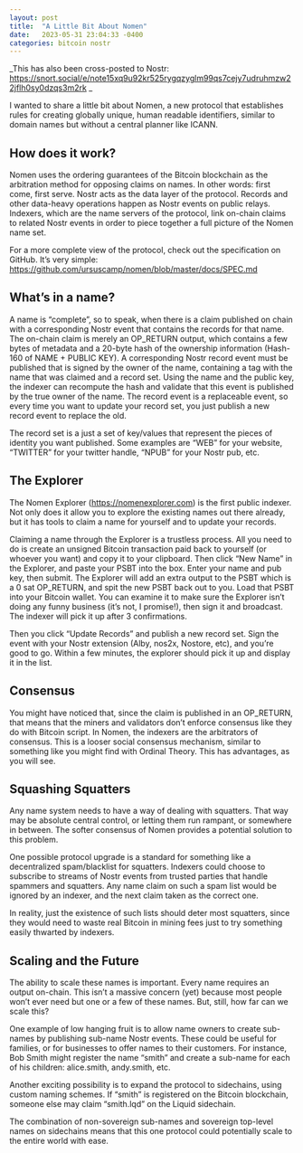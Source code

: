 ```yaml
---
layout: post
title:  "A Little Bit About Nomen"
date:   2023-05-31 23:04:33 -0400
categories: bitcoin nostr
---
```


_This has also been cross-posted to Nostr: https://snort.social/e/note15xq9u92kr525rygqzyglm99qs7cejy7udruhmzw22jflh0sy0dzqs3m2rk
_

I wanted to share a little bit about Nomen, a new protocol that establishes rules for creating globally unique, human readable identifiers, similar to domain names but without a central planner like ICANN.

## How does it work?

Nomen uses the ordering guarantees of the Bitcoin blockchain as the arbitration method for opposing claims on names. In other words: first come, first serve. Nostr acts as the data layer of the protocol. Records and other data-heavy operations happen as Nostr events on public relays. Indexers, which are the name servers of the protocol, link on-chain claims to related Nostr events in order to piece together a full picture of the Nomen name set.

For a more complete view of the protocol, check out the specification on GitHub. It’s very simple: https://github.com/ursuscamp/nomen/blob/master/docs/SPEC.md

## What’s in a name?

A name is “complete”, so to speak, when there is a claim published on chain with a corresponding Nostr event that contains the records for that name. The on-chain claim is merely an OP_RETURN output, which contains a few bytes of metadata and a 20-byte hash of the ownership information (Hash-160 of NAME + PUBLIC KEY). A corresponding Nostr record event must be published that is signed by the owner of the name, containing a tag with the name that was claimed and a record set. Using the name and the public key, the indexer can recompute the hash and validate that this event is published by the true owner of the name. The record event is a replaceable event, so every time you want to update your record set, you just publish a new record event to replace the old.

The record set is a just a set of key/values that represent the pieces of identity you want published. Some examples are “WEB” for your website, “TWITTER” for your twitter handle, “NPUB” for your Nostr pub, etc.

## The Explorer

The Nomen Explorer (https://nomenexplorer.com) is the first public indexer. Not only does it allow you to explore the existing names out there already, but it has tools to claim a name for yourself and to update your records.

Claiming a name through the Explorer is a trustless process. All you need to do is create an unsigned Bitcoin transaction paid back to yourself (or whoever you want) and copy it to your clipboard. Then click “New Name” in the Explorer, and paste your PSBT into the box. Enter your name and pub key, then submit. The Explorer will add an extra output to the PSBT which is a 0 sat OP_RETURN, and spit the new PSBT back out to you. Load that PSBT into your Bitcoin wallet. You can examine it to make sure the Explorer isn’t doing any funny business (it’s not, I promise!), then sign it and broadcast. The indexer will pick it up after 3 confirmations.

Then you click “Update Records” and publish a new record set. Sign the event with your Nostr extension (Alby, nos2x, Nostore, etc), and you’re good to go. Within a few minutes, the explorer should pick it up and display it in the list. 

## Consensus

You might have noticed that, since the claim is published in an OP_RETURN, that means that the miners and validators don’t enforce consensus like they do with Bitcoin script. In Nomen, the indexers are the arbitrators of consensus. This is a looser social consensus mechanism, similar to something like you might find with Ordinal Theory. This has advantages, as you will see.

## Squashing Squatters

Any name system needs to have a way of dealing with squatters. That way may be absolute central control, or letting them run rampant, or somewhere in between. The softer consensus of Nomen provides a potential solution to this problem.

One possible protocol upgrade is a standard for something like a decentralized spam/blacklist for squatters. Indexers could choose to subscribe to streams of Nostr events from trusted parties that handle spammers and squatters. Any name claim on such a spam list would be ignored by an indexer, and the next claim taken as the correct one. 

In reality, just the existence of such lists should deter most squatters, since they would need to waste real Bitcoin in mining fees just to try something easily thwarted by indexers.

## Scaling and the Future

The ability to scale these names is important. Every name requires an output on-chain. This isn’t a massive concern (yet) because most people won’t ever need but one or a few of these names. But, still, how far can we scale this?

One example of low hanging fruit is to allow name owners to create sub-names by publishing sub-name Nostr events. These could be useful for families, or for businesses to offer names to their customers. For instance, Bob Smith might register the name “smith” and create a sub-name for each of his children: alice.smith, andy.smith, etc.

Another exciting possibility is to expand the protocol to sidechains, using custom naming schemes. If “smith” is registered on the Bitcoin blockchain, someone else may claim “smith.lqd” on the Liquid sidechain. 

The combination of non-sovereign sub-names and sovereign top-level names on sidechains means that this one protocol could potentially scale to the entire world with ease.
